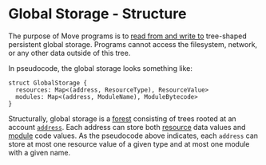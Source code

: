 # Global Storage - Structure

The purpose of Move programs is to [read from and write to](./global-storage-operators.md) tree-shaped persistent global storage. Programs cannot access the filesystem, network, or any other data outside of this tree.

In pseudocode, the global storage looks something like:

```move
struct GlobalStorage {
  resources: Map<(address, ResourceType), ResourceValue>
  modules: Map<(address, ModuleName), ModuleBytecode>
}
```

Structurally, global storage is a [forest](https://en.wikipedia.org/wiki/Tree_(graph_theory)) consisting of trees rooted at an account [`address`](./address.md). Each address can store both [resource](./structs-and-resources.md) data values and [module](./modules-and-scripts.md) code values. As the pseudocode above indicates, each `address` can store at most one resource value of a given type and at most one module with a given name.
